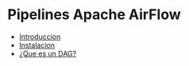 # Pipelines Apache AirFlow 

- [Introduccion](Introduccion.md)
- [Instalacion](Instalacion.md)
- [¿Que es un DAG?](Dag.md)





